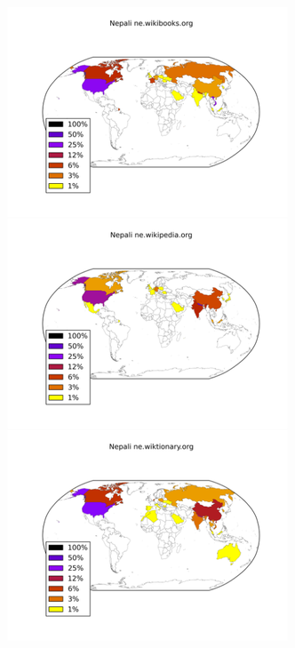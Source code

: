 ![](images/Nepali-ne.wikibooks.org.png)
![](images/Nepali-ne.wikipedia.org.png)
![](images/Nepali-ne.wiktionary.org.png)
